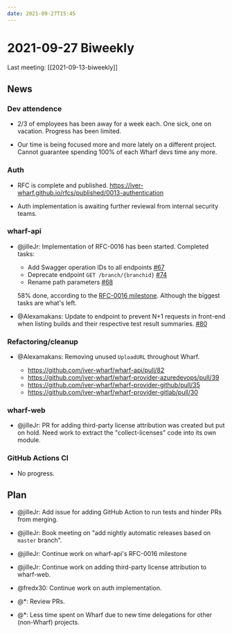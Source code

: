 ```yaml
---
date: 2021-09-27T15:45
---
```


# 2021-09-27 Biweekly

Last meeting: [[2021-09-13-biweekly]]

## News

### Dev attendence

- 2/3 of employees has been away for a week each. One sick, one on vacation.
  Progress has been limited.
  
- Our time is being focused more and more lately on a different project.
  Cannot guarantee spending 100% of each Wharf devs time any more.
  
### Auth

- RFC is complete and published.
  <https://iver-wharf.github.io/rfcs/published/0013-authentication>

- Auth implementation is awaiting further reviewal from internal security teams.

### wharf-api

- @jilleJr: Implementation of RFC-0016 has been started. Completed tasks:

  - Add Swagger operation IDs to all endpoints [#67](https://github.com/iver-wharf/wharf-api/issues/67)
  - Deprecate endpoint `GET /branch/{branchid}` [#74](https://github.com/iver-wharf/wharf-api/issues/74)
  - Rename path parameters [#68](https://github.com/iver-wharf/wharf-api/issues/68)

  58% done, according to the [RFC-0016 milestone](https://github.com/iver-wharf/wharf-api/milestone/1).
  Although the biggest tasks are what's left.

- @Alexamakans: Update to endpoint to prevent N+1 requests in front-end when
  listing builds and their respective test result summaries.
  [#80](https://github.com/iver-wharf/wharf-api/pull/80)

### Refactoring/cleanup
  
- @Alexamakans: Removing unused `UploadURL` throughout Wharf.

  - <https://github.com/iver-wharf/wharf-api/pull/82>
  - <https://github.com/iver-wharf/wharf-provider-azuredevops/pull/39>
  - <https://github.com/iver-wharf/wharf-provider-github/pull/35>
  - <https://github.com/iver-wharf/wharf-provider-gitlab/pull/30>
  
### wharf-web

- @jilleJr: PR for adding third-party license attribution was created but put on
  hold. Need work to extract the "collect-licenses" code into its own module.

### GitHub Actions CI

- No progress.

## Plan

- @jilleJr: Add issue for adding GitHub Action to run tests and hinder PRs from
  merging.

- @jilleJr: Book meeting on "add nightly automatic releases based on `master`
  branch".

- @jilleJr: Continue work on wharf-api's RFC-0016 milestone

- @jilleJr: Continue work on adding third-party license attribution to wharf-web.

- @fredx30: Continue work on auth implementation.

- @\*: Review PRs.

- @\*: Less time spent on Wharf due to new time delegations for other
  (non-Wharf) projects.
